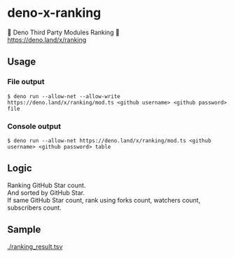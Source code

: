 # deno-x-ranking
🦕 Deno Third Party Modules Ranking 👑  
https://deno.land/x/ranking

## Usage
### File output
```Shell
$ deno run --allow-net --allow-write https://deno.land/x/ranking/mod.ts <github username> <github password> file
```

### Console output
```Shell
$ deno run --allow-net https://deno.land/x/ranking/mod.ts <github username> <github password> table
```

## Logic
Ranking GitHub Star count.  
And sorted by GitHub Star.  
If same GitHub Star count, rank using forks count, watchers count, subscribers count.

## Sample
[./ranking_result.tsv](./ranking_result.tsv)
